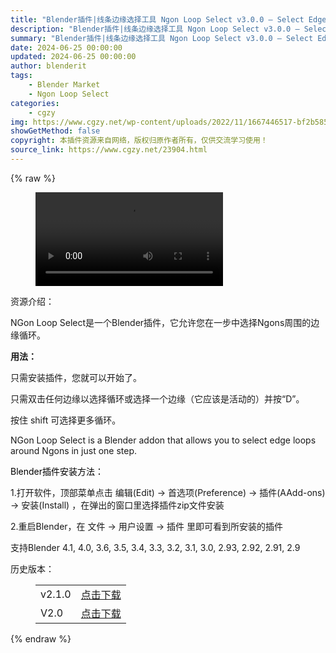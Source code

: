 ```yaml
---
title: "Blender插件|线条边缘选择工具 Ngon Loop Select v3.0.0 – Select Edge Loops Around Ngons"
description: "Blender插件|线条边缘选择工具 Ngon Loop Select v3.0.0 – Select Edge Loops Around Ngons"
summary: "Blender插件|线条边缘选择工具 Ngon Loop Select v3.0.0 – Select Edge Loops Around Ngons"
date: 2024-06-25 00:00:00
updated: 2024-06-25 00:00:00
author: blenderit
tags: 
    - Blender Market
    - Ngon Loop Select
categories:
    - cgzy
img: https://www.cgzy.net/wp-content/uploads/2022/11/1667446517-bf2b585aaeb7a04.jpg
showGetMethod: false
copyright: 本插件资源来自网络，版权归原作者所有，仅供交流学习使用！
source_link: https://www.cgzy.net/23904.html
---
```


{% raw %}
<figure class="wp-block-video aligncenter"><video controls src="https://cloud.video.taobao.com/play/u/717183932/p/1/e/6/t/1/384079164301.mp4"></video></figure><div class="wp-block-pandastudio-title"><div class="title_style_01"><p>资源介绍：</p></div></div><p class="is-style-text-indent-2em">NGon Loop Select是一个Blender插件，它允许您在一步中选择Ngons周围的边缘循环。</p><p><strong>用法：</strong></p><p>只需安装插件，您就可以开始了。</p><p>只需双击任何边缘以选择循环或选择一个边缘（它应该是活动的）并按“D”。</p><p>按住 shift 可选择更多循环。</p><p>NGon Loop Select is a Blender addon that allows you to select edge loops around Ngons in just one step.</p><p><mark style="background-color:rgba(0, 0, 0, 0)" class="has-inline-color has-vivid-red-color">Blender插件安装方法：</mark></p><p>1.打开软件，顶部菜单点击 编辑(Edit) → 首选项(Preference) → 插件(AAdd-ons) → 安装(Install) ，在弹出的窗口里选择插件zip文件安装</p><p>2.重启Blender，在 文件 → 用户设置 → 插件 里即可看到所安装的插件</p><div class="wp-block-pandastudio-tips"><div class="tip success "><p>支持Blender 4.1, 4.0, 3.6, 3.5, 3.4, 3.3, 3.2, 3.1, 3.0, 2.93, 2.92, 2.91, 2.9</p>
</div></div><div class="wp-block-pandastudio-title"><div class="title_style_01"><p>历史版本：</p></div></div><figure class="wp-block-table has-medium-font-size"><table><tbody><tr><td>v2.1.0</td><td><a href="https://www.cgzy.net/go?_=f0a0357c9daHR0cHM6Ly9wYW4uYmFpZHUuY29tL3MvMVZNQmlEOEoxRjFxUUNoOXlldm40dkE%2FcHdkPWk4ZHk%3D" target="_blank">点击下载</a></td></tr><tr><td>V2.0</td><td><a href="https://www.cgzy.net/go?_=afbd12edaaaHR0cHM6Ly9wYW4uYmFpZHUuY29tL3MvMXVEVk5mdkQ2TUZvd1Fjd2UySXJ2aFE%2FcHdkPTUxOGc%3D" target="_blank">点击下载</a></td></tr></tbody></table></figure>
<div style="display: none">cgzy</div>
{% endraw %}